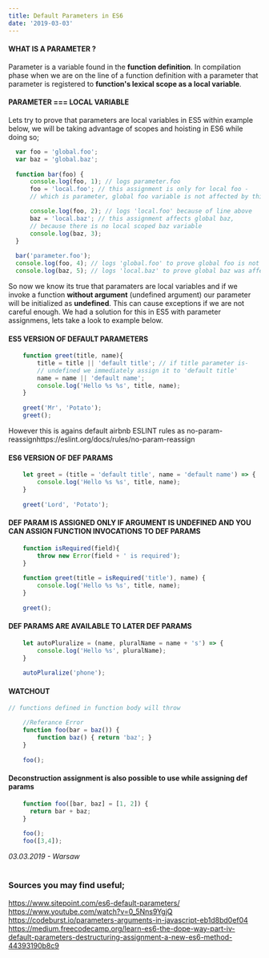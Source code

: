 ```yaml
---
title: Default Parameters in ES6
date: '2019-03-03'
---
```



#### **WHAT IS A PARAMETER ?**
Parameter is a variable found in the **function definition**.
In compilation phase when we are on the line of a function definition with a parameter 
that parameter is registered to **function's lexical scope as a local variable**.

#### PARAMETER === LOCAL VARIABLE
Lets try to prove that parameters are local variables in ES5 within example below, we will be taking advantage of scopes and hoisting in ES6 while doing so;
  ```js
    var foo = 'global.foo';
    var baz = 'global.baz';
    
    function bar(foo) {
        console.log(foo, 1); // logs parameter.foo
        foo = 'local.foo'; // this assignment is only for local foo -
        // which is parameter, global foo variable is not affected by this

        console.log(foo, 2); // logs 'local.foo' because of line above
        baz = 'local.baz'; // this assignment affects global baz,
        // because there is no local scoped baz variable
        console.log(baz, 3);
    }
    
    bar('parameter.foo');
    console.log(foo, 4); // logs 'global.foo' to prove global foo is not affected
    console.log(baz, 5); // logs 'local.baz' to prove global baz was affected
```
So now we know its true that paramaters are local variables and if we invoke a function **without argument** (undefined argument) 
our parameter will be initialized as **undefined**. This can cause exceptions if we are not careful enough. We had a solution for this in ES5 with parameter assignmens, lets take a look to example below.


#### ES5 VERSION OF DEFAULT PARAMETERS
```js
    function greet(title, name){
        title = title || 'default title'; // if title parameter is-
        // undefined we immediately assign it to 'default title'
	    name = name || 'default name';
        console.log('Hello %s %s', title, name);
    }
    
    greet('Mr', 'Potato');
    greet();
```

However this is agains default airbnb ESLINT rules as no-param-reassignhttps://eslint.org/docs/rules/no-param-reassign 
#### ES6 VERSION OF DEF PARAMS
```jsx
    let greet = (title = 'default title', name = 'default name') => {
        console.log('Hello %s %s', title, name);
    }
    
    greet('Lord', 'Potato');
```
#### DEF PARAM IS ASSIGNED ONLY IF ARGUMENT IS UNDEFINED  AND YOU CAN ASSIGN FUNCTION INVOCATIONS TO DEF PARAMS
```jsx
    function isRequired(field){
        throw new Error(field + ' is required');
    }
    
    function greet(title = isRequired('title'), name) {
        console.log('Hello %s %s', title, name);
    }
    
    greet();
```
#### DEF PARAMS ARE AVAILABLE TO LATER DEF PARAMS
```jsx
    let autoPluralize = (name, pluralName = name + 's') => {
        console.log('Hello %s', pluralName);
    }
    
    autoPluralize('phone');
```
#### WATCHOUT 
```jsx
// functions defined in function body will throw

    //Referance Error
    function foo(bar = baz()) {
	    function baz() { return 'baz'; }
    }
        
    foo();
```


#### Deconstruction assignment is also possible to use while assigning def params
```jsx
    function foo([bar, baz] = [1, 2]) { 
      return bar + baz; 
    }
    
    foo();
    foo([3,4]);
```

*03.03.2019 - Warsaw*
# 
### Sources you may find useful;
https://www.sitepoint.com/es6-default-parameters/<br/>
https://www.youtube.com/watch?v=0_5Nns9YgjQ<br/>
https://codeburst.io/parameters-arguments-in-javascript-eb1d8bd0ef04<br/>
https://medium.freecodecamp.org/learn-es6-the-dope-way-part-iv-default-parameters-destructuring-assignment-a-new-es6-method-44393190b8c9